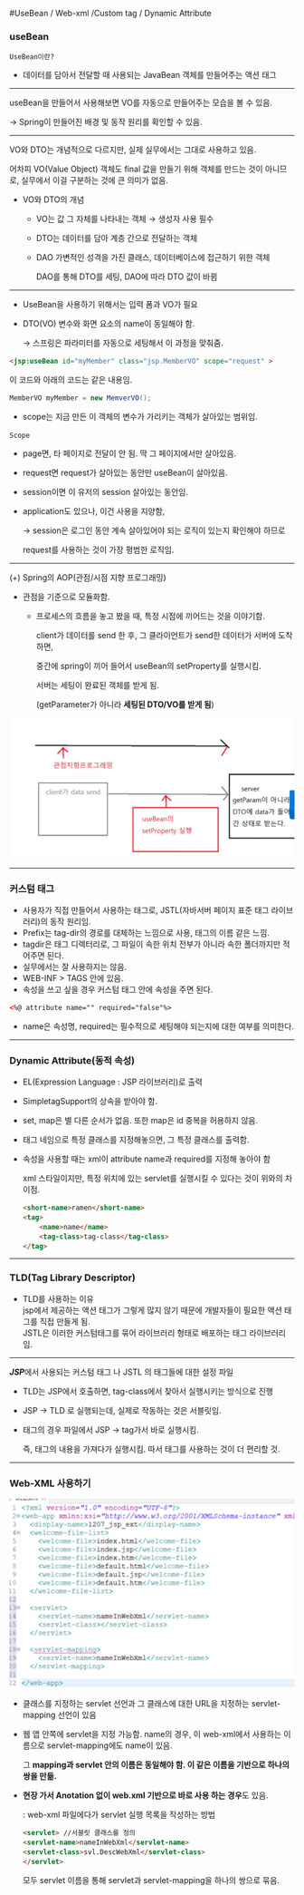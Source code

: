#UseBean / Web-xml /Custom tag / Dynamic Attribute

### useBean

`UseBean이란?`

- 데이터를 담아서 전달할 때 사용되는 JavaBean 객체를 만들어주는 액션 태그

---

useBean을 만들어서 사용해보면 VO를 자동으로 만들어주는 모습을 볼 수 있음.

→ Spring이 만들어진 배경 및 동작 원리를 확인할 수 있음.

---

VO와 DTO는 개념적으로 다르지만, 실제 실무에서는 그대로 사용하고 있음.

어차피 VO(Value Object) 객체도 final 값을 만들기 위해 객체를 만드는 것이 아니므로, 실무에서 이걸 구분하는 것에 큰 의미가 없음.

- VO와 DTO의 개념
    - VO는 값 그 자체를 나타내는 객체 → 생성자 사용 필수
    - DTO는 데이터를 담아 계층 간으로 전달하는 객체
    - DAO 가변적인 성격을 가진 클래스, 데이터베이스에 접근하기 위한 객체

      DAO를 통해 DTO를 세팅, DAO에 따라 DTO 값이 바뀜


---


- UseBean을 사용하기 위해서는 입력 폼과 VO가 필요
- DTO(VO) 변수와 화면 요소의 name이 동일해야 함.

  → 스프링은 파라미터를 자동으로 세팅해서 이 과정을 맞춰줌.


```html
<jsp:useBean id="myMember" class="jsp.MemberVO" scope="request" >
```

이 코드와 아래의 코드는 같은 내용임.

```java
MemberVO myMember = new MemverVO();
```

- scope는 지금 만든 이 객체의 변수가 가리키는 객체가 살아있는 범위임.

`Scope`

- page면, 타 페이지로 전달이 안 됨. 딱 그 페이지에서만 살아있음.
- request면 request가 살아있는 동안만 useBean이 살아있음.
- session이면 이 유저의 session 살아있는 동안임.
- application도 있으나, 이건 사용을 지양함,

  → session은 로그인 동안 계속 살아있어야 되는 로직이 있는지 확인해야 하므로

  request를 사용하는 것이 가장 평범한 로직임.


---

(+) Spring의 AOP(관점/시점 지향 프로그래밍)

- 관점을 기준으로 모듈화함.
    - 프로세스의 흐름을 놓고 봤을 때, 특정 시점에 끼어드는 것을 이야기함.

      client가 데이터를 send 한 후, 그 클라이언트가 send한 데이터가 서버에 도착하면,

      중간에 spring이 끼어 들어서  useBean의 setProperty를 실행시킴.

      서버는 세팅이 완료된 객체를 받게 됨.

      (getParameter가 아니라 **세팅된 DTO/VO를 받게 됨**)


![img_3.png](img_3.png)

---

### 커스텀 태그

- 사용자가 직접 만들어서 사용하는 태그로, JSTL(자바서버 페이지 표준 태그 라이브러리)의 동작 원리임.
- Prefix는 tag-dir의 경로를 대체하는 느낌으로 사용, 태그의 이름 같은 느낌.
- tagdir은 태그 디렉터리로, 그 파일이 속한 위치 전부가 아니라 속한 폴더까지만 적어주면 된다.
- 실무에서는 잘 사용하지는 않음.
- WEB-INF > TAGS 안에 있음.
- 속성을 쓰고 싶을 경우 커스텀 태그 안에 속성을 주면 된다.

```html
<%@ attribute name="" required="false"%>
```

- name은 속성명, required는 필수적으로 세팅해야 되는지에 대한 여부를 의미한다.

---

### Dynamic Attribute(동적 속성)

- EL(Expression Language : JSP 라이브러리)로 출력
- SimpletagSupport의 상속을 받아야 함.
- set, map은 별 다른 순서가 없음. 또한 map은 id 중복을 허용하지 않음.
- 태그 네임으로 특정 클래스를 지정해놓으면, 그 특정 클래스를 출력함.
- 속성을 사용할 때는 xml이 attribute name과 required를 지정해 놓아야 함

  xml 스타일이지만, 특정 위치에 있는 servlet를 실행시킬 수 있다는 것이 위와의 차이점.

    ```html
    <short-name>ramen</short-name>
    <tag>
        <name>name</name>
        <tag-class>tag-class</tag-class>
    </tag>
    ```


---

### TLD(Tag Library Descriptor)

- TLD를 사용하는 이유   
jsp에서 제공하는 액션 태그가 그렇게 많지 않기 때문에 개발자들이 필요한 액션 태그를 직접 만들게 됨.   
  JSTL은 이러한 커스텀태그를 묶어 라이브러리 형태로 배포하는 태그 라이브러리임.


---

***JSP***에서 사용되는 커스텀 태그 나 JSTL 의 태그들에 대한 설정 파일

- TLD는 JSP에서 호출하면, tag-class에서 찾아서 실행시키는 방식으로 진행
- JSP → TLD 로 실행되는데, 실제로 작동하는 것은 서블릿임.
- 태그의 경우 파일에서 JSP → tag가서 바로 실행시킴.

  즉, 태그의 내용을 가져다가 실행시킴. 따서 태그를 사용하는 것이 더 편리할 것.


---

### Web-XML 사용하기

![img_4.png](img_4.png)

- 클래스를 지정하는 servlet 선언과 그 클래스에 대한 URL을 지정하는 servlet-mapping 선언이 있음
- 웹 앱 안쪽에 servlet을 지정 가능함. name의 경우, 이 web-xml에서 사용하는 이름으로 servlet-mapping에도 name이 있음.

  그 **mapping과 servlet 안의 이름은 동일해야 함. 이 같은 이름을 기반으로 하나의 쌍을 만듦.**

- **현장 가서 Anotation 없이 web.xml 기반으로 바로 사용 하는 경우**도 있음.

  : web-xml 파일에다가 servlet 실행 목록을 작성하는 방법

    ```html
    <servlet> //서블릿 클래스를 정의
    <servlet-name>nameInWebXml</servlet-name>
    <servlet-class>svl.DescWebXml</servlet-class>
    </servlet>
    ```

  모두 servlet 이름을 통해 servlet과 servlet-mapping을 하나의 쌍으로 묶음.